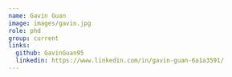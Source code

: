 ```yaml
---
name: Gavin Guan
image: images/gavin.jpg
role: phd
group: current
links:
  github: GavinGuan95
  linkedin: https://www.linkedin.com/in/gavin-guan-6a1a3591/
---
```

